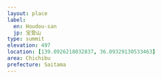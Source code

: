 ```yaml
---
layout: place
label:
  en: Houdou-san
  jp: 宝登山
type: summit
elevation: 497
location: [139.0926218032837, 36.09329130533463]
area: Chichibu
prefecture: Saitama
---
```

